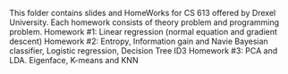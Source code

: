 This folder contains slides and HomeWorks for CS 613 offered by Drexel University.
Each homework consists of theory problem and programming problem.
Homework #1:
Linear regression (normal equation and gradient descent)
Homework #2: 
Entropy, Information gain and Navie Bayesian classifier, Logistic regression, Decision Tree ID3
Homework #3:
PCA and LDA. Eigenface, K-means and KNN
